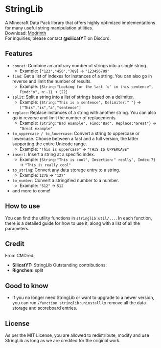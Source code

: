 # StringLib
A Minecraft Data Pack library that offers highly optimized implementations for many useful string manipulation utilities.\
Download: [Modrinth](https://modrinth.com/datapack/stringlib)\
For inquiries, please contact **@silicatYT** on Discord.

## Features
- `concat`: Combine an arbitrary number of strings into a single string.
  - Example: `["123","456","789]` &rarr; `"123456789"`
- `find`: Get a list of indexes for instances of a string. You can also go in reverse and limit the number of results.
  - Example: `{String:"Looking for the last 'o' in this sentence", Find:"o", n:-1}` &rarr; `[22]`
- `split`: Split a string into a list of strings based on a delimiter.
  - Example: `{String:"This is a sentence", Delimiter:" "}` &rarr; `["This","is","a","sentence"]`
- `replace`: Replace instances of a string with another string. You can also go in reverse and limit the number of replacements.
  - Example: `{String:"Bad example", Find:"Bad", Replace:"Great"}` &rarr; `"Great example"`
- `to_uppercase / to_lowercase`: Convert a string to uppercase or lowercase. Choose between a fast and a full version, the latter supporting the entire Unicode range.
  - Example: `"This is uppercase"` &rarr; `"THIS IS UPPERCASE"`
- `insert`: Insert a string at a specific index.
  - Example: `{String:"This is cool", Insertion:" really", Index:7}` &rarr; `"This is really cool"`
- `to_string`: Convert any data storage entry to a string.
  - Example: `127b` &rarr; `"127"`
- `to_number`: Convert a stringified number to a number.
  - Example: `"512"` &rarr; `512`
- and more to come!

## How to use
You can find the utility functions in `stringlib:util/...`. In each function, there is a detailed guide for how to use it, along with a list of all the parameters.

## Credit
From CMDred:
- **SilicatYT:** StringLib
Outstanding contributions:
- **Rignchen:** split

## Good to know
- If you no longer need StringLib or want to upgrade to a newer version, you can run `/function stringlib:uninstall` to remove all the data storage and scoreboard entries.

## License
As per the MIT License, you are allowed to redistribute, modify and use StringLib as long as we are credited for the original work.
